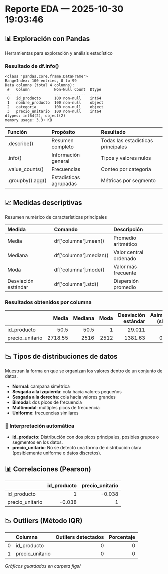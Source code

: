 # Reporte EDA — 2025-10-30 19:03:46

## 📊 Exploración con Pandas
Herramientas para exploración y análisis estadístico

### Resultado de df.info()
```
<class 'pandas.core.frame.DataFrame'>
RangeIndex: 100 entries, 0 to 99
Data columns (total 4 columns):
 #   Column           Non-Null Count  Dtype 
---  ------           --------------  ----- 
 0   id_producto      100 non-null    int64 
 1   nombre_producto  100 non-null    object
 2   categoria        100 non-null    object
 3   precio_unitario  100 non-null    int64 
dtypes: int64(2), object(2)
memory usage: 3.3+ KB

```

| Función          | Propósito              | Resultado                          |
|:-----------------|:-----------------------|:-----------------------------------|
| .describe()      | Resumen completo       | Todas las estadísticas principales |
| .info()          | Información general    | Tipos y valores nulos              |
| .value_counts()  | Frecuencias            | Conteo por categoría               |
| .groupby().agg() | Estadísticas agrupadas | Métricas por segmento              |

## 📈 Medidas descriptivas
Resumen numérico de características principales

| Medida              | Comando                | Descripción            |
|:--------------------|:-----------------------|:-----------------------|
| Media               | df['columna'].mean()   | Promedio aritmético    |
| Mediana             | df['columna'].median() | Valor central ordenado |
| Moda                | df['columna'].mode()   | Valor más frecuente    |
| Desviación estándar | df['columna'].std()    | Dispersión promedio    |

### Resultados obtenidos por columna
|                 |   Media |   Mediana |   Moda |   Desviación estándar |   Asimetría (skew) |   Curtosis (kurt) | Distribución estimada   |
|:----------------|--------:|----------:|-------:|----------------------:|-------------------:|------------------:|:------------------------|
| id_producto     |   50.5  |      50.5 |      1 |                29.011 |              0     |            -1.2   | Bimodal                 |
| precio_unitario | 2718.55 |    2516   |   2512 |              1381.63  |              0.152 |            -1.165 | Indefinida              |

## 📉 Tipos de distribuciones de datos
Muestran la forma en que se organizan los valores dentro de un conjunto de datos.

- **Normal**: campana simétrica
- **Sesgada a la izquierda**: cola hacia valores pequeños
- **Sesgada a la derecha**: cola hacia valores grandes
- **Bimodal**: dos picos de frecuencia
- **Multimodal**: múltiples picos de frecuencia
- **Uniforme**: frecuencias similares

### 🧠 Interpretación automática
- **id_producto**: Distribución con dos picos principales, posibles grupos o segmentos en los datos.
- **precio_unitario**: No se detectó una forma de distribución clara (posiblemente uniforme o datos discretos).


## 📊 Correlaciones (Pearson)
|                 |   id_producto |   precio_unitario |
|:----------------|--------------:|------------------:|
| id_producto     |         1     |            -0.038 |
| precio_unitario |        -0.038 |             1     |

## 📉 Outliers (Método IQR)
|    | Columna         |   Outliers detectados |   Porcentaje |
|---:|:----------------|----------------------:|-------------:|
|  0 | id_producto     |                     0 |            0 |
|  1 | precio_unitario |                     0 |            0 |

_Gráficos guardados en carpeta figs/_